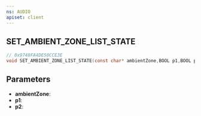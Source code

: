 ```yaml
---
ns: AUDIO
apiset: client
---
```

## SET_AMBIENT_ZONE_LIST_STATE

```c
// 0x9748FA4DE50CCE3E
void SET_AMBIENT_ZONE_LIST_STATE(const char* ambientZone,BOOL p1,BOOL p2);
```


## Parameters
* **ambientZone**:
* **p1**:
* **p2**: